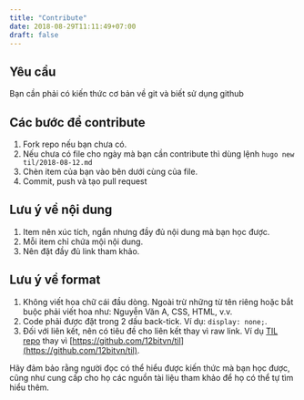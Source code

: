 ```yaml
---
title: "Contribute"
date: 2018-08-29T11:11:49+07:00
draft: false
---
```


## Yêu cầu

Bạn cần phải có kiến thức cơ bản về git và biết sử dụng github

## Các bước để contribute

1. Fork repo nếu bạn chưa có.
1. Nếu chưa có file cho ngày mà bạn cần contribute thì dùng lệnh `hugo new til/2018-08-12.md`
1. Chèn item của bạn vào bên dưới cùng của file.
1. Commit, push và tạo pull request

## Lưu ý về nội dung

1. Item nên xúc tích, ngắn nhưng đầy đủ nội dung mà bạn học được.
1. Mỗi item chỉ chứa mội nội dung.
1. Nên đặt đầy đủ link tham khảo.

## Lưu ý về format

1. Không viết hoa chữ cái đầu dòng. Ngoài trừ những từ tên riêng hoặc bắt buộc phải viết hoa như: Nguyễn Văn A, CSS, HTML, v.v.
2. Code phải được đặt trong 2 dấu back-tick. Ví dụ: `display: none;`.
3. Đối với liên kết, nên có tiêu đề cho liên kết thay vì raw link. Ví dụ [TIL repo](https://github.com/12bitvn/til) thay vì [https://github.com/12bitvn/til](https://github.com/12bitvn/til).

Hãy đảm bảo rằng người đọc có thể hiểu được kiến thức mà bạn học được, cũng như cung cấp cho họ các nguồn tài liệu tham khảo để họ có thể tự tìm hiểu thêm.
